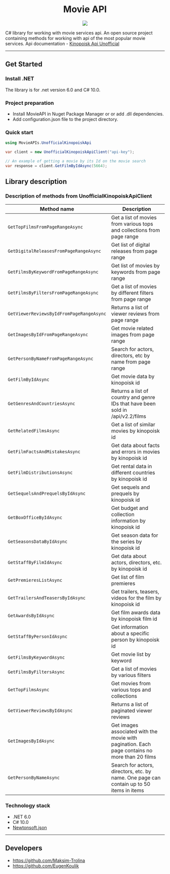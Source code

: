 <h1 align="center">Movie API</h1>

<p align="center">

<img src="https://badges.frapsoft.com/os/v1/open-source.svg?v=103" >
</p>

C# library for working with movie services api.
An open source project containing methods for working with api of the most popular movie services.
Api documentation - [Kinopoisk Api Unofficial](https://kinopoiskapiunofficial.tech/documentation/api/)

---

## Get Started

### Install .NET

The library is for .net version 6.0 and C# 10.0.

### Project preparation

* Install MovieAPI in Nuget Package Manager or or add .dll dependencies.
* Add configuration.json file to the project directory.

### Quick start

```cs
using MovieAPIs.UnofficialKinopoiskApi

var client = new UnofficialKinopoiskApiClient("api-key");

// An example of getting a movie by its Id on the movie search
var response = client.GetFilmByIdAsync(5664);
```

## Library description

### Description of methods from UnofficialKinopoiskApiClient

|               Method name                 |                               Description                                                       |
|-------------------------------------------|-------------------------------------------------------------------------------------------------|
| `GetTopFilmsFromPageRangeAsync`           | Get a list of movies from various tops and collections from page range                          |
| `GetDigitalReleasesFromPageRangeAsync`    | Get list of digital releases from page range                                                    |
| `GetFilmsByKeywordFromPageRangeAsync`     | Get list of movies by keywords from page range                                                  | 
| `GetFilmsByFiltersFromPageRangeAsync`     | Get a list of movies by different filters from page range                                       |
| `GetViewerReviewsByIdFromPageRangeAsync`  | Returns a list of viewer reviews from page range                                                |
| `GetImagesByIdFromPageRangeAsync`         | Get movie related images from page range                                                        |
| `GetPersonByNameFromPageRangeAsync`       | Search for actors, directors, etc by name from page range                                       |
| `GetFilmByIdAsync`                        | Get movie data by kinopoisk id                                                                  |
| `GetGenresAndCountriesAsync`              | Returns a list of country and genre IDs that have been sold in /api/v2.2/films                  |
| `GetRelatedFilmsAsync`                    | Get a list of similar movies by kinopoisk id                                                    |
| `GetFilmFactsAndMistakesAsync`            | Get data about facts and errors in movies by kinopoisk id                                       |
| `GetFilmDistributionsAsync`               | Get rental data in different countries by kinopoisk id                                          |
| `GetSequelsAndPrequelsByIdAsync`          | Get sequels and prequels by kinopoisk id                                                        |
| `GetBoxOfficeByIdAsync`                   | Get budget and collection information by kinopoisk id                                           |
| `GetSeasonsDataByIdAsync`                 | Get season data for the series by kinopoisk id                                                  |
| `GetStaffByFilmIdAsync`                   | Get data about actors, directors, etc. by kinopoisk id                                          |
| `GetPremieresListAsync`                   | Get list of film premieres                                                                      |
| `GetTrailersAndTeasersByIdAsync`          | Get trailers, teasers, videos for the film by kinopoisk id                                      |
| `GetAwardsByIdAsync`                      | Get film awards data by kinopoisk film id                                                       |
| `GetStaffByPersonIdAsync`                 | Get information about a specific person by kinopoisk id                                         |
| `GetFilmsByKeywordAsync`                  | Get movie list by keyword                                                                       |
| `GetFilmsByFiltersAsync`                  | Get a list of movies by various filters                                                         |
| `GetTopFilmsAsync`                        | Get movies from various tops and collections                                                    |
| `GetViewerReviewsByIdAsync`               | Returns a list of paginated viewer reviews                                                      |
| `GetImagesByIdAsync`                      | Get images associated with the movie with pagination. Each page contains no more than 20 films  |
| `GetPersonByNameAsync`                    | Search for actors, directors, etc. by name. One page can contain up to 50 items in items        |

### Technology stack

* .NET 6.0
* C# 10.0
* [Newtonsoft.json](https://www.newtonsoft.com/json)

---

## Developers

* https://github.com/Maksim-Trolina
* https://github.com/EugenKoulik
